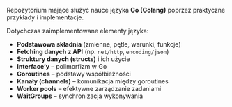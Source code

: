 Repozytorium mające służyć nauce języka **Go (Golang)** poprzez praktyczne przykłady i implementacje. 

Dotychczas zaimplementowane elementy języka:

- **Podstawowa składnia** (zmienne, pętle, warunki, funkcje)
- **Fetching danych z API** (np. `net/http`, `encoding/json`)
- **Struktury danych (structs)** i ich użycie
- **Interface’y** – polimorfizm w Go
- **Goroutines** – podstawy współbieżności
- **Kanały (channels)** – komunikacja między goroutines
- **Worker pools** – efektywne zarządzanie zadaniami
- **WaitGroups** – synchronizacja wykonywania
